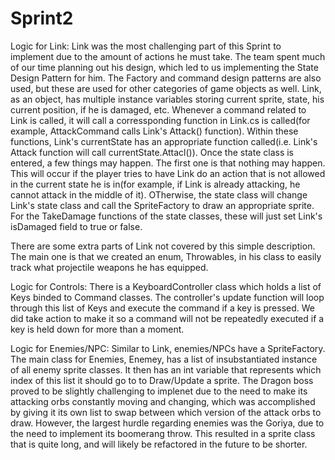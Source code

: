 # Sprint2

Logic for Link: 
Link was the most challenging part of this Sprint to implement due to the amount of actions he must take. The team spent much of our time planning out his design, which 
led to us implementing the State Design Pattern for him. The Factory and command design patterns are also used, but these are used for other categories of game objects as
well. Link, as an object, has multiple instance variables storing current sprite, state, his current position, if he is damaged, etc. Whenever a command related to Link 
is called, it will call a corressponding function in Link.cs is called(for example, AttackCommand calls Link's Attack() function). Within these functions, Link's 
currentState has an appropriate function called(i.e. Link's Attack function will call currentState.Attacl()). Once the state class is entered, a few things may happen.
The first one is that nothing may happen. This will occur if the player tries to have Link do an action that is not allowed in the current state he is in(for example, 
if Link is already attacking, he cannot attack in the middle of it). OTherwise, the state class will change Link's state class and call the SpriteFactory to draw
an appropriate sprite. For the TakeDamage functions of the state classes, these will just set Link's isDamaged field to true or false.

There are some extra parts of Link not covered by this simple description. The main one is that we created an enum, Throwables, in his class to easily track what 
projectile weapons he has equipped.

Logic for Controls:
There is a KeyboardController class which holds a list of Keys binded to Command classes. The controller's update function will
loop through this list of Keys and execute the command if a key is pressed. We did take action to make it so a command will not
be repeatedly executed if a key is held down for more than a moment.

Logic for Enemies/NPC:
Similar to Link, enemies/NPCs have a SpriteFactory. The main class for Enemies, Enemey, has a list of insubstantiated instance of all
enemy sprite classes. It then has an int variable that represents which index of this list it should go to to Draw/Update a sprite.
The Dragon boss proved to be slightly challenging to implenet due to the need to make its attacking orbs constantly moving and changing,
which was accomplished by giving it its own list to swap between which version of the attack orbs to draw. However, the largest hurdle
regarding enemies was the Goriya, due to the need to implement its boomerang throw. This resulted in a sprite class that is quite long,
and will likely be refactored in the future to be shorter.

